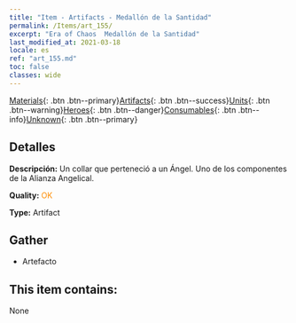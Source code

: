 ```yaml
---
title: "Item - Artifacts - Medallón de la Santidad"
permalink: /Items/art_155/
excerpt: "Era of Chaos  Medallón de la Santidad"
last_modified_at: 2021-03-18
locale: es
ref: "art_155.md"
toc: false
classes: wide
---
```

 [Materials](/es/Items/){: .btn .btn--primary}[Artifacts](/es/Items/Artifacts/){: .btn .btn--success}[Units](/es/Items/Units/){: .btn .btn--warning}[Heroes](/es/Items/Heroes/){: .btn .btn--danger}[Consumables](/es/Items/Consumables/){: .btn .btn--info}[Unknown](/es/Items/Unknown/){: .btn .btn--primary}

## Detalles
 **Descripción:** Un collar que perteneció a un Ángel. Uno de los componentes de la Alianza Angelical.

 **Quality:** <span style="color: #FF8C00">OK</span>

 **Type:** Artifact

## Gather

*    Artefacto 

## This item contains:

  None

